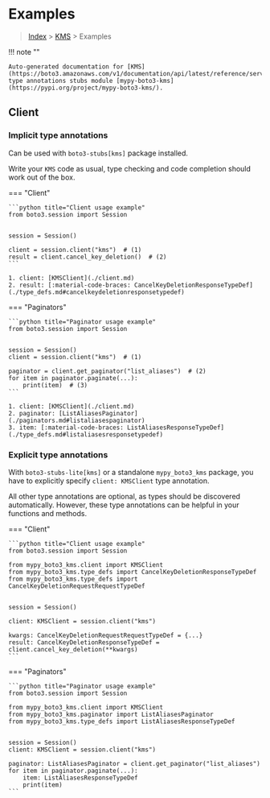 # Examples

> [Index](../README.md) > [KMS](./README.md) > Examples

!!! note ""

    Auto-generated documentation for [KMS](https://boto3.amazonaws.com/v1/documentation/api/latest/reference/services/kms.html#KMS)
    type annotations stubs module [mypy-boto3-kms](https://pypi.org/project/mypy-boto3-kms/).

## Client

### Implicit type annotations

Can be used with `boto3-stubs[kms]` package installed.

Write your `KMS` code as usual,
type checking and code completion should work out of the box.


=== "Client"

    ```python title="Client usage example"
    from boto3.session import Session


    session = Session()

    client = session.client("kms")  # (1)
    result = client.cancel_key_deletion()  # (2)
    ```

    1. client: [KMSClient](./client.md)
    2. result: [:material-code-braces: CancelKeyDeletionResponseTypeDef](./type_defs.md#cancelkeydeletionresponsetypedef) 



=== "Paginators"

    ```python title="Paginator usage example"
    from boto3.session import Session


    session = Session()
    client = session.client("kms")  # (1)

    paginator = client.get_paginator("list_aliases")  # (2)
    for item in paginator.paginate(...):
        print(item)  # (3)
    ```

    1. client: [KMSClient](./client.md)
    2. paginator: [ListAliasesPaginator](./paginators.md#listaliasespaginator)
    3. item: [:material-code-braces: ListAliasesResponseTypeDef](./type_defs.md#listaliasesresponsetypedef) 




### Explicit type annotations

With `boto3-stubs-lite[kms]`
or a standalone `mypy_boto3_kms` package, you have to explicitly specify `client: KMSClient` type annotation.

All other type annotations are optional, as types should be discovered automatically.
However, these type annotations can be helpful in your functions and methods.


=== "Client"

    ```python title="Client usage example"
    from boto3.session import Session

    from mypy_boto3_kms.client import KMSClient
    from mypy_boto3_kms.type_defs import CancelKeyDeletionResponseTypeDef
    from mypy_boto3_kms.type_defs import CancelKeyDeletionRequestRequestTypeDef


    session = Session()

    client: KMSClient = session.client("kms")

    kwargs: CancelKeyDeletionRequestRequestTypeDef = {...}
    result: CancelKeyDeletionResponseTypeDef = client.cancel_key_deletion(**kwargs)
    ```



=== "Paginators"

    ```python title="Paginator usage example"
    from boto3.session import Session

    from mypy_boto3_kms.client import KMSClient
    from mypy_boto3_kms.paginator import ListAliasesPaginator
    from mypy_boto3_kms.type_defs import ListAliasesResponseTypeDef


    session = Session()
    client: KMSClient = session.client("kms")

    paginator: ListAliasesPaginator = client.get_paginator("list_aliases")
    for item in paginator.paginate(...):
        item: ListAliasesResponseTypeDef
        print(item)
    ```




